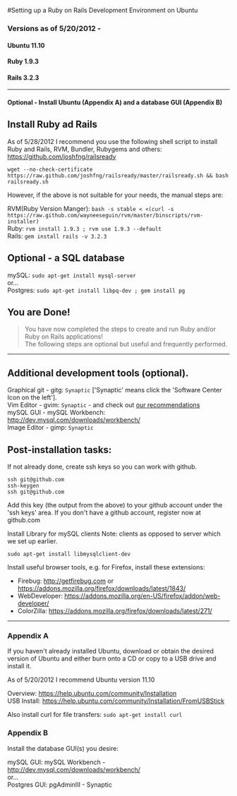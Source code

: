 #Setting up a Ruby on Rails Development Environment on Ubuntu  

### Versions as of 5/20/2012 -
#### Ubuntu 11.10
#### Ruby   1.9.3
#### Rails  3.2.3

---

#### Optional - Install Ubuntu (Appendix A) and a database GUI (Appendix B)

## Install Ruby ad Rails

  As of 5/28/2012 I recommend you use the following shell script to install Ruby and Rails, RVM, Bundler, Rubygems and others:  
 <https://github.com/joshfng/railsready>  

    wget --no-check-certificate https://raw.github.com/joshfng/railsready/master/railsready.sh && bash railsready.sh  

  However, if the above is not suitable for your needs, the manual steps are:

  RVM(Ruby Version Manger): `bash -s stable < <(curl -s https://raw.github.com/wayneeseguin/rvm/master/binscripts/rvm-installer)`  
  Ruby: `rvm install 1.9.3 ; rvm use 1.9.3 --default`  
  Rails: `gem install rails -v 3.2.3`  

## Optional - a SQL database

  mySQL: `sudo apt-get install mysql-server`  
  or...  
  Postgres: `sudo apt-get install libpq-dev ; gem install pg`  

## You are Done!

> You have now completed the steps to create and run Ruby and/or Ruby on Rails applications!  
> The following steps are optional but useful and frequently performed.

---

## Additional development tools (optional).

  Graphical git - gitg: `Synaptic` ['Synaptic' means click the 'Software Center Icon on the left'].  
  Vim Editor - gvim: `Synaptic` - and check out [our recommendations](/editors)  
  mySQL GUI - mySQL Workbench: <http://dev.mysql.com/downloads/workbench/>  
  Image Editor - gimp: `Synaptic`

## Post-installation tasks:

  If not already done, create ssh keys so you can work with github.

    ssh git@github.com
    ssh-keygen 
    ssh git@github.com

  Add this key (the output from the above) to your github account under the 'ssh keys' area.  If you don't have a github account, register now at github.com

  Install Library for mySQL clients
  Note: clients as opposed to server which we set up earlier.

    sudo apt-get install libmysqlclient-dev

  Install useful browser tools, e.g. for Firefox, install these extensions:  

  - Firebug: <http://getfirebug.com> or <https://addons.mozilla.org/firefox/downloads/latest/1843/>
  - WebDeveloper: <https://addons.mozilla.org/en-US/firefox/addon/web-developer/>
  - ColorZilla: <https://addons.mozilla.org/firefox/downloads/latest/271/>

---

### Appendix A

If you haven't already installed Ubuntu, download or obtain the desired version of Ubuntu and either burn onto a CD or copy to a USB drive and install it.  

As of 5/20/2012 I recommend Ubuntu version 11.10  

  Overview:    <https://help.ubuntu.com/community/Installation>  
  USB Install: <https://help.ubuntu.com/community/Installation/FromUSBStick>

Also install curl for file transfers: `sudo apt-get install curl`  

### Appendix B

  Install the database GUI(s) you desire:

  mySQL GUI: mySQL Workbench - <http://dev.mysql.com/downloads/workbench/>  
  or...  
  Postgres GUI: pgAdminIII - Synaptic